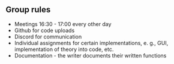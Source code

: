 ## Group rules

- Meetings 16:30 - 17:00 every other day
- Github for code uploads
- Discord for communication 
- Individual assignments for certain implementations, e. g., GUI, implementation of theory into code, etc.
- Documentation - the writer documents their written functions